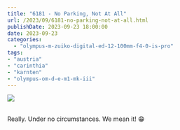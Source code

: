 ```yaml
---
title: "6181 - No Parking, Not At All"
url: /2023/09/6181-no-parking-not-at-all.html
publishDate: 2023-09-23 18:00:00
date: 2023-09-23
categories:
  - "olympus-m-zuiko-digital-ed-12-100mm-f4-0-is-pro"
tags:
- "austria"
- "carinthia"
- "karnten"
- "olympus-om-d-e-m1-mk-iii"
---
```

<div class="container">
<div class="center"><a target="_blank" href="https://d25zfm9zpd7gm5.cloudfront.net/1200x1200/2020/20200522_135157_lr.jpg"><img class="webfeedsFeaturedVisual" src="https://d25zfm9zpd7gm5.cloudfront.net/0600x0600/2020/20200522_135157_lr.jpg" /></a></div>
</div>
<br />

Really. Under no circumstances. We mean it! :grin:
